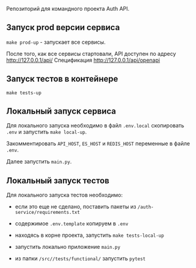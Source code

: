 Репозиторий для командного проекта Auth API.

## Запуск prod версии сервиса

`make prod-up` - запускает все сервисы.

После того, как все сервисы стартовали, API доступен по адресу http://127.0.0.1/api/
Спецификация http://127.0.0.1/api/openapi

## Запуск тестов в контейнере

`make tests-up`

## Локальный запуск сервиса

Для локального запуска необходимо в файл `.env.local` скопировать `.env`
и запустить `make local-up`.

Закомментировать `API_HOST`, `ES_HOST` и `REDIS_HOST` переменные в файле `.env`. 

Далее запустить `main.py`.

## Локальный запуск тестов

Для локального запуска тестов необходимо: 

- если это еще не сделано, поставить пакеты из `/auth-service/requirements.txt`

- содержимое `.env.template` копируем в `.env`

- находясь в корне проекта, запустить `make tests-local-up`

- запустить локально приложение `main.py`

- из папки `/src//tests/functional/` запустить `pytest`


